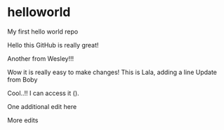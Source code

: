 # helloworld
My first hello world repo

Hello this GitHub is really great!

Another from Wesley!!!

Wow it is really easy to make changes!
This is Lala, adding a line 
Update from Boby

Cool..!! I can access it (<Manoj>).

One additional edit here

More edits
